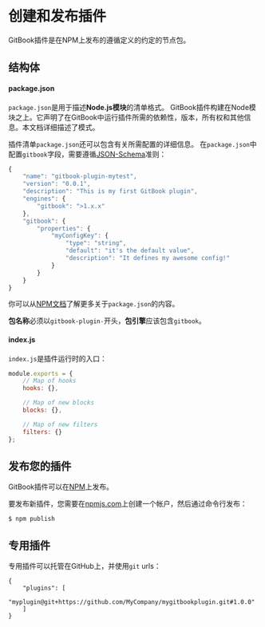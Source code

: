 # 创建和发布插件

GitBook插件是在NPM上发布的遵循定义的约定的节点包。

## 结构体

#### package.json

`package.json`是用于描述**Node.js模块**的清单格式。 GitBook插件构建在Node模块之上。它声明了在GitBook中运行插件所需的依赖性，版本，所有权和其他信息。本文档详细描述了模式。

插件清单`package.json`还可以包含有关所需配置的详细信息。
在`package.json`中配置`gitbook`字段，需要遵循[JSON-Schema](http://json-schema.org)准则：

```js
{
    "name": "gitbook-plugin-mytest",
    "version": "0.0.1",
    "description": "This is my first GitBook plugin",
    "engines": {
        "gitbook": ">1.x.x"
    },
    "gitbook": {
        "properties": {
            "myConfigKey": {
                "type": "string",
                "default": "it's the default value",
                "description": "It defines my awesome config!"
            }
        }
    }
}
```

你可以从[NPM文档](https://docs.npmjs.com/files/package.json)了解更多关于`package.json`的内容。

**包名称**必须以`gitbook-plugin-`开头，**包引擎**应该包含`gitbook`。

#### index.js

`index.js`是插件运行时的入口：

```js
module.exports = {
    // Map of hooks
    hooks: {},

    // Map of new blocks
    blocks: {},

    // Map of new filters
    filters: {}
};
```

## 发布您的插件

GitBook插件可以在[NPM](https://www.npmjs.com)上发布。

要发布新插件，您需要在[npmjs.com](https://www.npmjs.com)上创建一个帐户，然后通过命令行发布：

```
$ npm publish
```

## 专用插件

专用插件可以托管在GitHub上，并使用`git` urls：

```
{
    "plugins": [
        "myplugin@git+https://github.com/MyCompany/mygitbookplugin.git#1.0.0"
    ]
}
```

